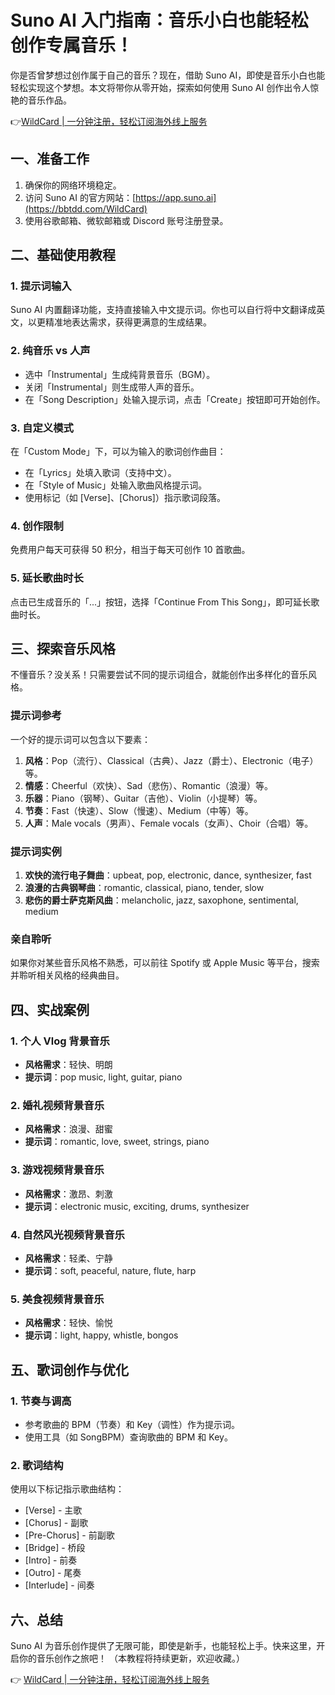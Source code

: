 # Suno AI 入门指南：音乐小白也能轻松创作专属音乐！

你是否曾梦想过创作属于自己的音乐？现在，借助 Suno AI，即使是音乐小白也能轻松实现这个梦想。本文将带你从零开始，探索如何使用 Suno AI 创作出令人惊艳的音乐作品。

👉[WildCard | 一分钟注册，轻松订阅海外线上服务](https://bbtdd.com/WildCard)

## 一、准备工作

1. 确保你的网络环境稳定。
2. 访问 Suno AI 的官方网站：[https://app.suno.ai](https://bbtdd.com/WildCard)
3. 使用谷歌邮箱、微软邮箱或 Discord 账号注册登录。

## 二、基础使用教程

### 1. 提示词输入
Suno AI 内置翻译功能，支持直接输入中文提示词。你也可以自行将中文翻译成英文，以更精准地表达需求，获得更满意的生成结果。

### 2. 纯音乐 vs 人声
- 选中「Instrumental」生成纯背景音乐（BGM）。
- 关闭「Instrumental」则生成带人声的音乐。
- 在「Song Description」处输入提示词，点击「Create」按钮即可开始创作。

### 3. 自定义模式
在「Custom Mode」下，可以为输入的歌词创作曲目：
- 在「Lyrics」处填入歌词（支持中文）。
- 在「Style of Music」处输入歌曲风格提示词。
- 使用标记（如 [Verse]、[Chorus]）指示歌词段落。

### 4. 创作限制
免费用户每天可获得 50 积分，相当于每天可创作 10 首歌曲。

### 5. 延长歌曲时长
点击已生成音乐的「...」按钮，选择「Continue From This Song」，即可延长歌曲时长。

## 三、探索音乐风格

不懂音乐？没关系！只需要尝试不同的提示词组合，就能创作出多样化的音乐风格。

### 提示词参考
一个好的提示词可以包含以下要素：
1. **风格**：Pop（流行）、Classical（古典）、Jazz（爵士）、Electronic（电子）等。
2. **情感**：Cheerful（欢快）、Sad（悲伤）、Romantic（浪漫）等。
3. **乐器**：Piano（钢琴）、Guitar（吉他）、Violin（小提琴）等。
4. **节奏**：Fast（快速）、Slow（慢速）、Medium（中等）等。
5. **人声**：Male vocals（男声）、Female vocals（女声）、Choir（合唱）等。

### 提示词实例
1. **欢快的流行电子舞曲**：upbeat, pop, electronic, dance, synthesizer, fast
2. **浪漫的古典钢琴曲**：romantic, classical, piano, tender, slow
3. **悲伤的爵士萨克斯风曲**：melancholic, jazz, saxophone, sentimental, medium

### 亲自聆听
如果你对某些音乐风格不熟悉，可以前往 Spotify 或 Apple Music 等平台，搜索并聆听相关风格的经典曲目。

## 四、实战案例

### 1. 个人 Vlog 背景音乐
- **风格需求**：轻快、明朗
- **提示词**：pop music, light, guitar, piano

### 2. 婚礼视频背景音乐
- **风格需求**：浪漫、甜蜜
- **提示词**：romantic, love, sweet, strings, piano

### 3. 游戏视频背景音乐
- **风格需求**：激昂、刺激
- **提示词**：electronic music, exciting, drums, synthesizer

### 4. 自然风光视频背景音乐
- **风格需求**：轻柔、宁静
- **提示词**：soft, peaceful, nature, flute, harp

### 5. 美食视频背景音乐
- **风格需求**：轻快、愉悦
- **提示词**：light, happy, whistle, bongos

## 五、歌词创作与优化

### 1. 节奏与调高
- 参考歌曲的 BPM（节奏）和 Key（调性）作为提示词。
- 使用工具（如 SongBPM）查询歌曲的 BPM 和 Key。

### 2. 歌词结构
使用以下标记指示歌曲结构：
- [Verse] - 主歌
- [Chorus] - 副歌
- [Pre-Chorus] - 前副歌
- [Bridge] - 桥段
- [Intro] - 前奏
- [Outro] - 尾奏
- [Interlude] - 间奏

## 六、总结
Suno AI 为音乐创作提供了无限可能，即使是新手，也能轻松上手。快来这里，开启你的音乐创作之旅吧！ （本教程将持续更新，欢迎收藏。）

👉 [WildCard | 一分钟注册，轻松订阅海外线上服务](https://bbtdd.com/WildCard)